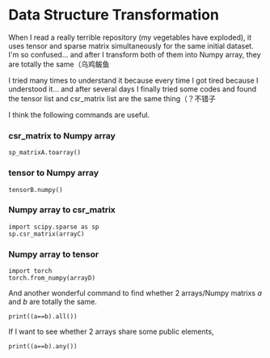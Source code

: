 # Data Structure Transformation

When I read a really terrible repository (my vegetables have exploded), it uses tensor and sparse matrix simultaneously for the same initial dataset. I'm so confused... and after I transform both of them into Numpy array, they are totally the same（乌鸡鲅鱼

I tried many times to understand it because every time I got tired because I understood it... and after several days I finally tried some codes and found the tensor list and csr_matrix list are the same thing（？不错子

I think the following commands are useful.

### csr_matrix to Numpy array

```
sp_matrixA.toarray()
```

### tensor to Numpy array

```
tensorB.numpy()
```

### Numpy array to csr_matrix

```
import scipy.sparse as sp
sp.csr_matrix(arrayC)
```

### Numpy array to tensor

```
import torch
torch.from_numpy(arrayD)
```

And another wonderful command to find whether 2 arrays/Numpy matrixs $a$ and $b$ are totally the same.

```
print((a==b).all())
```

If I want to see whether 2 arrays share some public elements,

```
print((a==b).any())
```

